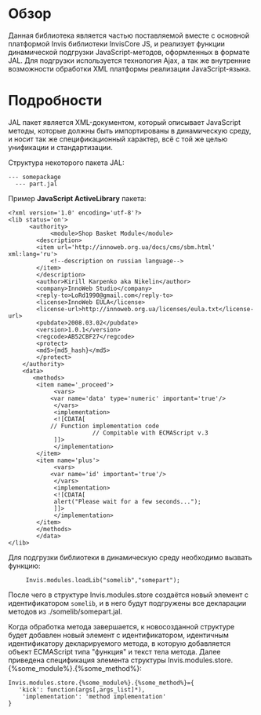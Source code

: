 # Обзор #

Данная библиотека является частью поставляемой вместе с основной платформой Invis библиотеки InvisCore JS, и реализует функции динамической подгрузки JavaScript-методов, оформленных в формате JAL. Для подгрузки используется технология Ajax, а так же внутренние возможности обработки XML платформы реализации JavaScript-языка.

# Подробности #

JAL пакет является XML-документом, который описывает JavaScript методы, которые должны быть импортированы в динамическую среду, и носит так же спецификационный характер, всё с той же целью унификации и стандартизации.

Структура некоторого пакета JAL:
```
--- somepackage
  --- part.jal
```

Пример **JavaScript ActiveLibrary** пакета:
```
<?xml version='1.0' encoding='utf-8'?>
<lib status='on'>
      <authority>
            <module>Shop Basket Module</module>
	    <description>
		<item url='http://innoweb.org.ua/docs/cms/sbm.html' xml:lang='ru'>
			<!--description on russian language-->
		</item>
	    </description>
	    <author>Kirill Karpenko aka Nikelin</author>
	    <company>InnoWeb Studio</company>
	    <reply-to>LoRd1990@gmail.com</reply-to>
	    <license>InnoWeb EULA</license>
	    <license-url>http://innoweb.org.ua/licenses/eula.txt</license-url>
	    <pubdate>2008.03.02</pubdate>
	    <version>1.0.1</version>
	    <regcode>AB52CBF27</regcode>
	    <protect>
		<md5>{md5_hash}</md5>
	    </protect>
	</authority>
	<data>
	   <methods>
		<item name='_proceed'>
		     <vars>
			<var name='data' type='numeric' important='true'/>
		     </vars>
		     <implementation>
		     <![CDATA[
			// Function implementation code
                        // Compitable with ECMAScript v.3
		     ]]>
		     </implementation>
		</item>
		<item name='plus'>
		     <vars>
			<var name='id' important='true'/>
		     </vars>
		     <implementation>
		     <![CDATA[
			 alert("Please wait for a few seconds...");
		     ]]>
		     </implementation>
		</item>
	    </methods>
        </data>
</lib>
```

Для подгрузки библиотеки в динамическую среду необходимо вызвать функцию:
```
     Invis.modules.loadLib("somelib","somepart");
```

После чего в структуре Invis.modules.store создаётся новый элемент с идентификатором `somelib`, и в него будут подгружены все декларации методов из ./somelib/somepart.jal.

Когда обработка метода завершается, к новосозданной структуре будет добавлен новый элемент с идентификатором, идентичным идентификатору декларируемого метода, в которую добавляется объект ECMAScript типа "функция" и текст тела метода. Далее приведена спецификация элемента структуры Invis.modules.store.{%some\_module%}.{%some\_method%}:
```
Invis.modules.store.{%some_module%}.{%some_method%}={
   'kick': function(args[,args_list]*),
    'implementation': 'method implementation'
}
```